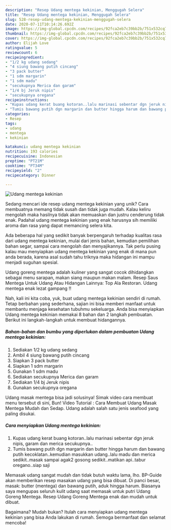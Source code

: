 ```yaml
---
description: "Resep Udang mentega kekinian, Menggugah Selera"
title: "Resep Udang mentega kekinian, Menggugah Selera"
slug: 528-resep-udang-mentega-kekinian-menggugah-selera
date: 2020-07-11T10:14:26.692Z
image: https://img-global.cpcdn.com/recipes/92fca2eb7c39bb2b/751x532cq70/udang-mentega-kekinian-foto-resep-utama.jpg
thumbnail: https://img-global.cpcdn.com/recipes/92fca2eb7c39bb2b/751x532cq70/udang-mentega-kekinian-foto-resep-utama.jpg
cover: https://img-global.cpcdn.com/recipes/92fca2eb7c39bb2b/751x532cq70/udang-mentega-kekinian-foto-resep-utama.jpg
author: Elijah Love
ratingvalue: 5
reviewcount: 6
recipeingredient:
- "1/2 kg udang sedang"
- "4 siung bawang putih cincang"
- "3 pack butter"
- "1 sdm margarin"
- "1 sdm madu"
- "secukupnya Merica dan garam"
- "1/4 bj Jeruk nipis"
- "secukupnya oregana"
recipeinstructions:
- "Kupas udang kerat buang kotoran..lalu marinasi sebentar dgn jeruk nipis, garam dan merica secukupnya.."
- "Tumis bawang putih dgn margarin dan butter hingga harum dan bawang putih kecoklatan..kemudian masukkan udang..lalu madu dan merica sedikit..masak sampai agak2 gosong sedikit..matikan api..tabur oregano..siap saji"
categories:
- Resep
tags:
- udang
- mentega
- kekinian

katakunci: udang mentega kekinian 
nutrition: 193 calories
recipecuisine: Indonesian
preptime: "PT21M"
cooktime: "PT34M"
recipeyield: "2"
recipecategory: Dinner

---
```



![Udang mentega kekinian](https://img-global.cpcdn.com/recipes/92fca2eb7c39bb2b/751x532cq70/udang-mentega-kekinian-foto-resep-utama.jpg)

Sedang mencari ide resep udang mentega kekinian yang unik? Cara membuatnya memang tidak susah dan tidak juga mudah. Kalau keliru mengolah maka hasilnya tidak akan memuaskan dan justru cenderung tidak enak. Padahal udang mentega kekinian yang enak harusnya sih memiliki aroma dan rasa yang dapat memancing selera kita.

Ada beberapa hal yang sedikit banyak berpengaruh terhadap kualitas rasa dari udang mentega kekinian, mulai dari jenis bahan, kemudian pemilihan bahan segar, sampai cara mengolah dan menyajikannya. Tak perlu pusing kalau mau menyiapkan udang mentega kekinian yang enak di mana pun anda berada, karena asal sudah tahu triknya maka hidangan ini mampu menjadi suguhan spesial.

Udang goreng mentega adalah kuliner yang sangat cocok dihidangkan sebagai menu sarapan, makan siang maupun makan malam. Resep Saus Mentega Untuk Udang Atau Hidangan Lainnya: Top Ala Restoran. Udang mentega enak lezat gampang !!


Nah, kali ini kita coba, yuk, buat udang mentega kekinian sendiri di rumah. Tetap berbahan yang sederhana, sajian ini bisa memberi manfaat untuk membantu menjaga kesehatan tubuhmu sekeluarga. Anda bisa menyiapkan Udang mentega kekinian memakai 8 bahan dan 2 langkah pembuatan. Berikut ini langkah-langkah untuk membuat hidangannya.

<!--inarticleads1-->

##### Bahan-bahan dan bumbu yang diperlukan dalam pembuatan Udang mentega kekinian:

1. Sediakan 1/2 kg udang sedang
1. Ambil 4 siung bawang putih cincang
1. Siapkan 3 pack butter
1. Siapkan 1 sdm margarin
1. Gunakan 1 sdm madu
1. Sediakan secukupnya Merica dan garam
1. Sediakan 1/4 bj Jeruk nipis
1. Gunakan secukupnya oregana


Udang masak mentega bisa jadi solusinya! Simak video cara membuat menu tersebut di sini, Bun! Video Tutorial : Cara Membuat Udang Masak Mentega Mudah dan Sedap. Udang adalah salah satu jenis seafood yang paling disukai. 

<!--inarticleads2-->

##### Cara menyiapkan Udang mentega kekinian:

1. Kupas udang kerat buang kotoran..lalu marinasi sebentar dgn jeruk nipis, garam dan merica secukupnya..
1. Tumis bawang putih dgn margarin dan butter hingga harum dan bawang putih kecoklatan..kemudian masukkan udang..lalu madu dan merica sedikit..masak sampai agak2 gosong sedikit..matikan api..tabur oregano..siap saji


Memasak udang sangat mudah dan tidak butuh waktu lama, lho. BP-Guide akan memberikan resep masakan udang yang bisa dibuat. Di panci besar, masak: butter (mentega) dan bawang putih, aduk hingga harum. Biasanya saya mengupas seluruh kulit udang saat memasak untuk putri Udang Goreng Mentega. Resep Udang Goreng Mentega enak dan mudah untuk dibuat. 

Bagaimana? Mudah bukan? Itulah cara menyiapkan udang mentega kekinian yang bisa Anda lakukan di rumah. Semoga bermanfaat dan selamat mencoba!
